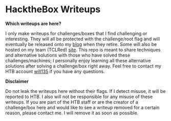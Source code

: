 # HacktheBox Writeups

**Which writeups are here?**

I only make writeups for challenges/boxes that I find challenging or interesting.  They will all be protected with the challenge/root flag and will eventually be released onto my [blog](https://willsroot.io) when they retire.  Some will also be hosted on my team (TCLRed) [site](https://thecybergeek.co.uk/).  This repo is meant to share techniques and alternative solutions with those who have solved these challenges/machines; I personally enjoy learning all these alternative solutions after solving a challenge/box right away. Feel free to contact my HTB account [will135](https://www.hackthebox.eu/profile/89875) if you have any questions.

**Disclaimer**

Do not leak the writeups here without their flags. If I detect misuse, it will be reported to HTB.  I also will not be responsible for any misuse of these writeups.  If you are part of the HTB staff or are the creator of a challenge/box here and would like to see a writeup removed for a certain reason, please contact me.  I will remove it as soon as possible.
